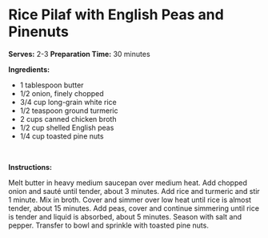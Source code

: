 Rice Pilaf with English Peas and Pinenuts
=========================================

**Serves:** 2-3
 **Preparation Time:** 30 minutes

**Ingredients:**

-   1 tablespoon butter
-   1/2 onion, finely chopped
-   3/4 cup long-grain white rice
-   1/2 teaspoon ground turmeric
-   2 cups canned chicken broth
-   1/2 cup shelled English peas
-   1/4 cup toasted pine nuts

 

**Instructions:**

Melt butter in heavy medium saucepan over medium heat. Add chopped onion and sauté until tender, about 3 minutes. Add rice and turmeric and stir 1 minute. Mix in broth. Cover and simmer over low heat until rice is almost tender, about 15 minutes. Add peas, cover and continue simmering until rice is tender and liquid is absorbed, about 5 minutes. Season with salt and pepper. Transfer to bowl and sprinkle with toasted pine nuts.
